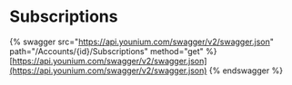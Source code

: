 # Subscriptions

{% swagger src="https://api.younium.com/swagger/v2/swagger.json" path="/Accounts/{id}/Subscriptions" method="get" %}
[https://api.younium.com/swagger/v2/swagger.json](https://api.younium.com/swagger/v2/swagger.json)
{% endswagger %}
